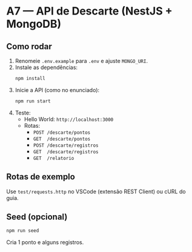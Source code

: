 # A7 — API de Descarte (NestJS + MongoDB)

## Como rodar
1. Renomeie `.env.example` para `.env` e ajuste `MONGO_URI`.
2. Instale as dependências:
   ```bash
   npm install
   ```
3. Inicie a API (como no enunciado):
   ```bash
   npm run start
   ```
4. Teste:
   - Hello World: `http://localhost:3000`
   - Rotas:
     - `POST /descarte/pontos`
     - `GET  /descarte/pontos`
     - `POST /descarte/registros`
     - `GET  /descarte/registros`
     - `GET  /relatorio`

## Rotas de exemplo
Use `test/requests.http` no VSCode (extensão REST Client) ou cURL do guia.

## Seed (opcional)
```bash
npm run seed
```
Cria 1 ponto e alguns registros.
